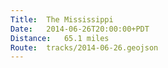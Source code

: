 ```yaml
---
Title:	The Mississippi
Date:	2014-06-26T20:00:00+PDT
Distance:	65.1 miles
Route:	tracks/2014-06-26.geojson
---
```


